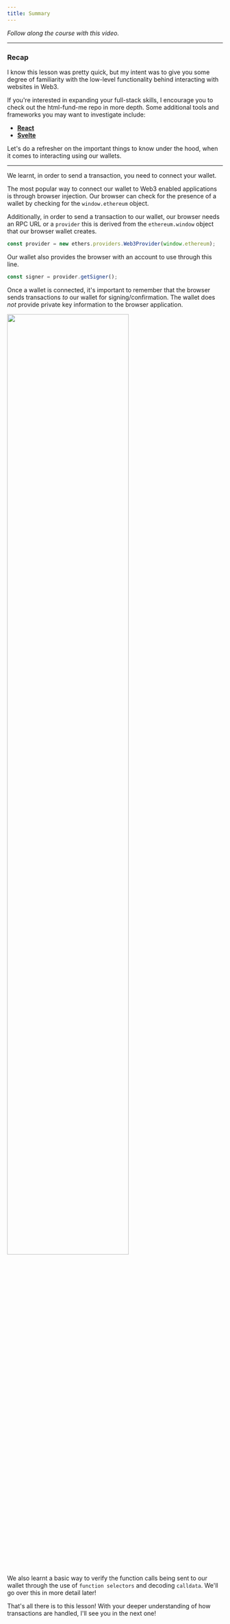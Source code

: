 ```yaml
---
title: Summary
---
```


_Follow along the course with this video._

---

### Recap

I know this lesson was pretty quick, but my intent was to give you some degree of familiarity with the low-level functionality behind interacting with websites in Web3.

If you're interested in expanding your full-stack skills, I encourage you to check out the html-fund-me repo in more depth. Some additional tools and frameworks you may want to investigate include:

- [**React**](https://react.dev/)
- [**Svelte**](https://svelte.dev/)

Let's do a refresher on the important things to know under the hood, when it comes to interacting using our wallets.

---

We learnt, in order to send a transaction, you need to connect your wallet.

The most popular way to connect our wallet to Web3 enabled applications is through browser injection. Our browser can check for the presence of a wallet by checking for the `window.ethereum` object.

Additionally, in order to send a transaction to our wallet, our browser needs an RPC URL or a `provider` this is derived from the `ethereum.window` object that our browser wallet creates.

```js
const provider = new ethers.providers.Web3Provider(window.ethereum);
```

Our wallet also provides the browser with an account to use through this line.

```js
const signer = provider.getSigner();
```

Once a wallet is connected, it's important to remember that the browser sends transactions _to_ our wallet for signing/confirmation. The wallet does _not_ provide private key information to the browser application.

<img src="/html-fundme/2-metamask/metamask5.png" style="width: 75%; height: auto;">

We also learnt a basic way to verify the function calls being sent to our wallet through the use of `function selectors` and decoding `calldata`. We'll go over this in more detail later!

That's all there is to this lesson! With your deeper understanding of how transactions are handled, I'll see you in the next one!
